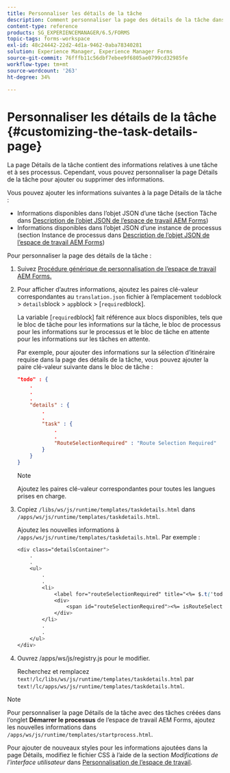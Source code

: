 ```yaml
---
title: Personnaliser les détails de la tâche
description: Comment personnaliser la page des détails de la tâche dans l’espace de travail AEM Forms pour modifier les informations par défaut affichées sur une tâche.
content-type: reference
products: SG_EXPERIENCEMANAGER/6.5/FORMS
topic-tags: forms-workspace
exl-id: 48c24442-22d2-4d1a-9462-0aba78340281
solution: Experience Manager, Experience Manager Forms
source-git-commit: 76fffb11c56dbf7ebee9f6805ae0799cd32985fe
workflow-type: tm+mt
source-wordcount: '263'
ht-degree: 34%

---
```


# Personnaliser les détails de la tâche {#customizing-the-task-details-page}

La page Détails de la tâche contient des informations relatives à une tâche et à ses processus. Cependant, vous pouvez personnaliser la page Détails de la tâche pour ajouter ou supprimer des informations.

Vous pouvez ajouter les informations suivantes à la page Détails de la tâche :

* Informations disponibles dans l’objet JSON d’une tâche (section Tâche dans [Description de l’objet JSON de l’espace de travail AEM Forms](/help/forms/using/html-workspace-json-object-description.md))
* Informations disponibles dans l’objet JSON d’une instance de processus (section Instance de processus dans [Description de l’objet JSON de l’espace de travail AEM Forms](/help/forms/using/html-workspace-json-object-description.md))

Pour personnaliser la page des détails de la tâche :

1. Suivez [Procédure générique de personnalisation de l’espace de travail AEM Forms.](/help/forms/using/generic-steps-html-workspace-customization.md)
1. Pour afficher d’autres informations, ajoutez les paires clé-valeur correspondantes au `translation.json` fichier à l’emplacement `todo`block > `details`block > `app`block > [`required`block].

   La variable [`required`block] fait référence aux blocs disponibles, tels que le bloc de tâche pour les informations sur la tâche, le bloc de processus pour les informations sur le processus et le bloc de tâche en attente pour les informations sur les tâches en attente.

   Par exemple, pour ajouter des informations sur la sélection d’itinéraire requise dans la page des détails de la tâche, vous pouvez ajouter la paire clé-valeur suivante dans le bloc de tâche :

   ```json
   "todo" : {
       .
       .
       .
       "details" : {
           .
           .
           "task" : {
               .
               .
               "RouteSelectionRequired" : "Route Selection Required"
           }
       }
   }
   ```

   >[!NOTE]
   >
   >Ajoutez les paires clé-valeur correspondantes pour toutes les langues prises en charge.

1. Copiez `/libs/ws/js/runtime/templates/taskdetails.html` dans `/apps/ws/js/runtime/templates/taskdetails.html`.

   Ajoutez les nouvelles informations à `/apps/ws/js/runtime/templates/taskdetails.html`. Par exemple :

   ```css
   <div class="detailsContainer">
       .
       .
       <ul>
           .
           .
           <li>
               <label for="routeSelectionRequired" title="<%= $.t('todo.details.task.RouteSelectionRequired')%>"><%= $.t('todo.details.task.RouteSelectionRequired')%></label>
               <div>
                   <span id="routeSelectionRequired"><%= isRouteSelectionRequired != null ? isRouteSelectionRequired : ''%></span>
               </div>
           </li>
           .
           .
       </ul>
   </div>
   ```

1. Ouvrez /apps/ws/js/registry.js pour le modifier.

   Recherchez et remplacez `text!/lc/libs/ws/js/runtime/templates/taskdetails.html` par `text!/lc/apps/ws/js/runtime/templates/taskdetails.html`.

>[!NOTE]
>
>Pour personnaliser la page Détails de la tâche avec des tâches créées dans l’onglet **Démarrer le processus** de l’espace de travail AEM Forms, ajoutez les nouvelles informations dans `/apps/ws/js/runtime/templates/startprocess.html`.
>
>Pour ajouter de nouveaux styles pour les informations ajoutées dans la page Détails, modifiez le fichier CSS à l’aide de la section *Modifications de l’interface utilisateur* dans [Personnalisation de l’espace de travail](changing-locale-user-interface.md).
